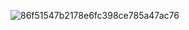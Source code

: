![86f51547b2178e6fc398ce785a47ac76](https://github.com/user-attachments/assets/6f6b660d-46cd-4349-96f2-e52efafcfdc6)

